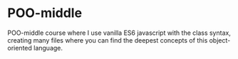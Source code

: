 # POO-middle
POO-middle course where I use vanilla ES6 javascript with the class syntax, creating many files where you can find the deepest concepts of this object-oriented language.
